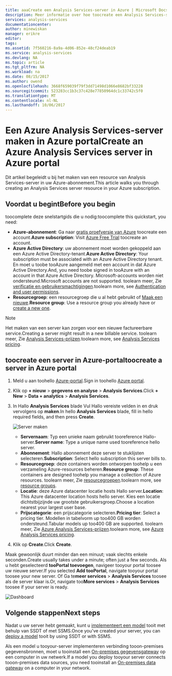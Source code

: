 ```yaml
---
title: aaaCreate een Analysis Services-server in Azure | Microsoft Docs
description: Meer informatie over hoe toocreate een Analysis Services-server-instantie in Azure.
services: analysis-services
documentationcenter: 
author: minewiskan
manager: erikre
editor: 
tags: 
ms.assetid: 7f560216-8a9a-4d06-852e-48cf24deab19
ms.service: analysis-services
ms.devlang: NA
ms.topic: article
ms.tgt_pltfrm: NA
ms.workload: na
ms.date: 08/15/2017
ms.author: owend
ms.openlocfilehash: 3668f659039f79f3dd71498d1066e8682bf33228
ms.sourcegitcommit: 523283cc1b3c37c428e77850964dc1c33742c5f0
ms.translationtype: MT
ms.contentlocale: nl-NL
ms.lasthandoff: 10/06/2017
---
```

# <a name="create-an-azure-analysis-services-server-in-azure-portal"></a><span data-ttu-id="7aed3-103">Een Azure Analysis Services-server maken in Azure portal</span><span class="sxs-lookup"><span data-stu-id="7aed3-103">Create an Azure Analysis Services server in Azure portal</span></span>
<span data-ttu-id="7aed3-104">Dit artikel begeleidt u bij het maken van een resource van Analysis Services-server in uw Azure-abonnement.</span><span class="sxs-lookup"><span data-stu-id="7aed3-104">This article walks you through creating an Analysis Services server resource in your Azure subscription.</span></span>

## <a name="before-you-begin"></a><span data-ttu-id="7aed3-105">Voordat u begint</span><span class="sxs-lookup"><span data-stu-id="7aed3-105">Before you begin</span></span>
<span data-ttu-id="7aed3-106">toocomplete deze snelstartgids die u nodig:</span><span class="sxs-lookup"><span data-stu-id="7aed3-106">toocomplete this quickstart, you need:</span></span>

* <span data-ttu-id="7aed3-107">**Azure-abonnement**: Ga naar [gratis proefversie van Azure](https://azure.microsoft.com/offers/ms-azr-0044p/) toocreate een account.</span><span class="sxs-lookup"><span data-stu-id="7aed3-107">**Azure subscription**: Visit [Azure Free Trial](https://azure.microsoft.com/offers/ms-azr-0044p/) toocreate an account.</span></span>
* <span data-ttu-id="7aed3-108">**Azure Active Directory**: uw abonnement moet worden gekoppeld aan een Azure Active Directory-tenant.</span><span class="sxs-lookup"><span data-stu-id="7aed3-108">**Azure Active Directory**: Your subscription must be associated with an Azure Active Directory tenant.</span></span> <span data-ttu-id="7aed3-109">En moet u toobe tooAzure aangemeld met een account in dat Azure Active Directory.</span><span class="sxs-lookup"><span data-stu-id="7aed3-109">And, you need toobe signed in tooAzure with an account in that Azure Active Directory.</span></span> <span data-ttu-id="7aed3-110">Microsoft-accounts worden niet ondersteund.</span><span class="sxs-lookup"><span data-stu-id="7aed3-110">Microsoft accounts are not supported.</span></span> <span data-ttu-id="7aed3-111">toolearn meer, Zie [verificatie en gebruikersmachtigingen](analysis-services-manage-users.md).</span><span class="sxs-lookup"><span data-stu-id="7aed3-111">toolearn more, see [Authentication and user permissions](analysis-services-manage-users.md).</span></span>
* <span data-ttu-id="7aed3-112">**Resourcegroep**: een resourcegroep die u al hebt gebruikt of [Maak een nieuwe](../azure-resource-manager/resource-group-overview.md).</span><span class="sxs-lookup"><span data-stu-id="7aed3-112">**Resource group**: Use a resource group you already have or [create a new one](../azure-resource-manager/resource-group-overview.md).</span></span>

> [!NOTE]
> <span data-ttu-id="7aed3-113">Het maken van een server kan zorgen voor een nieuwe factureerbare service.</span><span class="sxs-lookup"><span data-stu-id="7aed3-113">Creating a server might result in a new billable service.</span></span> <span data-ttu-id="7aed3-114">toolearn meer, Zie [Analysis Services-prijzen](https://azure.microsoft.com/pricing/details/analysis-services/).</span><span class="sxs-lookup"><span data-stu-id="7aed3-114">toolearn more, see [Analysis Services pricing](https://azure.microsoft.com/pricing/details/analysis-services/).</span></span>
> 
> 

## <a name="toocreate-a-server-in-azure-portal"></a><span data-ttu-id="7aed3-115">toocreate een server in Azure-portal</span><span class="sxs-lookup"><span data-stu-id="7aed3-115">toocreate a server in Azure portal</span></span>
1. <span data-ttu-id="7aed3-116">Meld u aan toohello [Azure-portal](https://portal.azure.com).</span><span class="sxs-lookup"><span data-stu-id="7aed3-116">Sign in toohello [Azure portal](https://portal.azure.com).</span></span>  
2. <span data-ttu-id="7aed3-117">Klik op **+ nieuw** > **gegevens en analyse** > **Analysis Services**.</span><span class="sxs-lookup"><span data-stu-id="7aed3-117">Click **+ New** > **Data + analytics** > **Analysis Services**.</span></span>
3. <span data-ttu-id="7aed3-118">In Hallo **Analysis Services** blade Vul Hallo vereiste velden in en druk vervolgens op **maken**.</span><span class="sxs-lookup"><span data-stu-id="7aed3-118">In hello **Analysis Services** blade, fill in hello required fields, and then press **Create**.</span></span>
   
    ![Server maken](./media/analysis-services-create-server/aas-create-server-blade.png)
   
   * <span data-ttu-id="7aed3-120">**Servernaam**: Typ een unieke naam gebruikt tooreference Hallo-server.</span><span class="sxs-lookup"><span data-stu-id="7aed3-120">**Server name**: Type a unique name used tooreference hello server.</span></span>
   * <span data-ttu-id="7aed3-121">**Abonnement**: Hallo abonnement deze server te stuklijsten selecteren.</span><span class="sxs-lookup"><span data-stu-id="7aed3-121">**Subscription**: Select hello subscription this server bills to.</span></span>
   * <span data-ttu-id="7aed3-122">**Resourcegroep**: deze containers worden ontworpen toohelp u een verzameling Azure-resources beheren.</span><span class="sxs-lookup"><span data-stu-id="7aed3-122">**Resource group**: These containers are designed toohelp you manage a collection of Azure resources.</span></span> <span data-ttu-id="7aed3-123">toolearn meer, Zie [resourcegroepen](../azure-resource-manager/resource-group-overview.md).</span><span class="sxs-lookup"><span data-stu-id="7aed3-123">toolearn more, see [resource groups](../azure-resource-manager/resource-group-overview.md).</span></span>
   * <span data-ttu-id="7aed3-124">**Locatie**: deze Azure datacenter locatie hosts Hallo server.</span><span class="sxs-lookup"><span data-stu-id="7aed3-124">**Location**: This Azure datacenter location hosts hello server.</span></span> <span data-ttu-id="7aed3-125">Kies een locatie dichtstbijzijnde uw grootste gebruikersgroep.</span><span class="sxs-lookup"><span data-stu-id="7aed3-125">Choose a location nearest your largest user base.</span></span>
   * <span data-ttu-id="7aed3-126">**Prijscategorie**: een prijscategorie selecteren.</span><span class="sxs-lookup"><span data-stu-id="7aed3-126">**Pricing tier**: Select a pricing tier.</span></span> <span data-ttu-id="7aed3-127">Modellen in tabelvorm up too400 GB worden ondersteund.</span><span class="sxs-lookup"><span data-stu-id="7aed3-127">Tabular models up too400 GB are supported.</span></span> <span data-ttu-id="7aed3-128">toolearn meer, Zie [Azure Analysis Services-prijzen](https://azure.microsoft.com/pricing/details/analysis-services/).</span><span class="sxs-lookup"><span data-stu-id="7aed3-128">toolearn more, see [Azure Analysis Services pricing](https://azure.microsoft.com/pricing/details/analysis-services/).</span></span>
4. <span data-ttu-id="7aed3-129">Klik op **Create**.</span><span class="sxs-lookup"><span data-stu-id="7aed3-129">Click **Create**.</span></span>

<span data-ttu-id="7aed3-130">Maak gewoonlijk duurt minder dan een minuut; vaak slechts enkele seconden.</span><span class="sxs-lookup"><span data-stu-id="7aed3-130">Create usually takes under a minute; often just a few seconds.</span></span> <span data-ttu-id="7aed3-131">Als u hebt geselecteerd **tooPortal toevoegen**, navigeer tooyour portal toosee uw nieuwe server.</span><span class="sxs-lookup"><span data-stu-id="7aed3-131">If you selected **Add tooPortal**, navigate tooyour portal toosee your new server.</span></span> <span data-ttu-id="7aed3-132">Of Ga te**meer services** > **Analysis Services** toosee als de server klaar is.</span><span class="sxs-lookup"><span data-stu-id="7aed3-132">Or, navigate too**More services** > **Analysis Services** toosee if your server is ready.</span></span>

 ![Dashboard](./media/analysis-services-create-server/aas-create-server-dashboard.png)


## <a name="next-steps"></a><span data-ttu-id="7aed3-134">Volgende stappen</span><span class="sxs-lookup"><span data-stu-id="7aed3-134">Next steps</span></span>
<span data-ttu-id="7aed3-135">Nadat u uw server hebt gemaakt, kunt u [implementeert een model](analysis-services-deploy.md) tooit met behulp van SSDT of met SSMS.</span><span class="sxs-lookup"><span data-stu-id="7aed3-135">Once you've created your server, you can [deploy a model](analysis-services-deploy.md) tooit by using SSDT or with SSMS.</span></span>

<span data-ttu-id="7aed3-136">Als een model u tooyour-server implementeren verbinding tooon-premises gegevensbronnen, moet u tooinstall een [On-premises gegevensgateway](analysis-services-gateway.md) op een computer in uw netwerk.</span><span class="sxs-lookup"><span data-stu-id="7aed3-136">If a model you deploy tooyour server connects tooon-premises data sources, you need tooinstall an [On-premises data gateway](analysis-services-gateway.md) on a computer in your network.</span></span>

